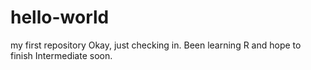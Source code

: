 # hello-world
my first repository
Okay, just checking in. Been learning R and hope to finish Intermediate soon.
